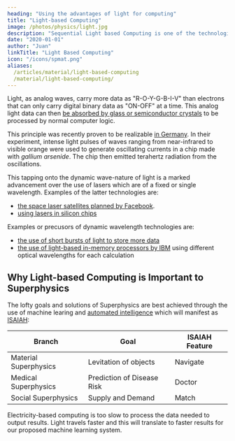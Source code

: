 ```yaml
---
heading: "Using the advantages of light for computing"
title: "Light-based Computing"
image: /photos/physics/light.jpg
description: "Sequential Light based Computing is one of the technologies that can be developed from Material Superphysics. It aims to complement non-linear quantum computing"
date: "2020-01-01"
author: "Juan"
linkTitle: "Light Based Computing"
icon: "/icons/spmat.png"
aliases: 
  /articles/material/light-based-computing
  /material/light-based-computing/
---
```




Light, as analog waves, carry more data as "R-O-Y-G-B-I-V" than electrons that can only carry digital binary data as "ON-OFF" at a time. This analog light data can then [be absorbed by glass or semiconductor crystals](https://www.networkworld.com/article/3338081/light-based-computers-to-be-5000-times-faster.html) to be processed by normal computer logic. 

This principle was recently proven to be realizable [in Germany](http://www.fv-berlin.de). In their experiment, intense light pulses of waves ranging from near-infrared to visible orange were used to generate oscillating currents in a chip made with *gallium arsenide*. The chip then emitted terahertz radiation from the oscillations. 

This tapping onto the dynamic wave-nature of light is a marked advancement over the use of lasers which are of a fixed or single wavelength. Examples of the latter technologies are:

- [the space laser satellites planned by Facebook](https://spectrum.ieee.org/tech-talk/aerospace/satellites/facebooks-secret-space-lasers). 
- [using lasers in silicon chips](https://www.networkworld.com/article/3047099/hardware/want-faster-systems-grow-a-laser-on-the-chip.html)

Examples or precusors of dynamic wavelength technologies are: 

- [the use of short bursts of light to store more data](https://www.tue.nl/en/news/news-overview/10-01-2019-next-generation-photonic-memory-devices-are-light-written-ultrafast-and-energy-efficient/)
- [the use of light-based in-memory processors by IBM](https://www.zdnet.com/article/ibm-is-using-light-instead-of-electricity-to-create-ultra-fast-computing/) using different optical wavelengths for each calculation


## Why Light-based Computing is Important to Superphysics

The lofty goals and solutions of Superphysics are best achieved through the use of machine learing and [automated intelligence](/superphysics/ai-is-autonomous) which will manifest as [ISAIAH](/articles/superphysics/what-is-isaiah):


Branch | Goal | ISAIAH Feature
--- | --- | --- 
Material Superphysics | Levitation of objects | Navigate
Medical Superphysics | Prediction of Disease Risk | Doctor
Social Superphysics | Supply and Demand | Match


Electricity-based computing is too slow to process the data needed to output results. Light travels faster and this will translate to faster results for our proposed machine learning system. 
